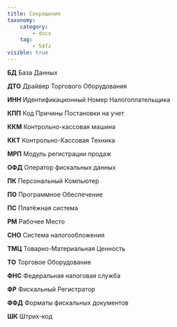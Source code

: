 ```yaml
---
title: Сокращения
taxonomy:
    category:
        - docs
    tag:
        - 54fz
visible: true
---
```


**БД** База Данных

**ДТО** Драйвер Торгового Оборудования

**ИНН** Идентификационный Номер Налогоплательщика

**КПП** Код Причины Постановки на учет

**ККМ** Контрольно-кассовая машина

**ККТ** Контрольно-Кассовая Техника

**МРП** Модуль регистрации продаж

**ОФД** Оператор фискальных данных

**ПК** Персональный Компьютер

**ПО** Программное Обеспечение

**ПС** Платёжная система

**РМ** Рабочее Место

**СНО** Система налогообложения

**ТМЦ** Товарно-Материальная Ценность

**ТО** Торговое Оборудование

**ФНС** Федеральная налоговая служба

**ФР** Фискальный Регистратор

**ФФД** Форматы фискальных документов

**ШК** Штрих-код
